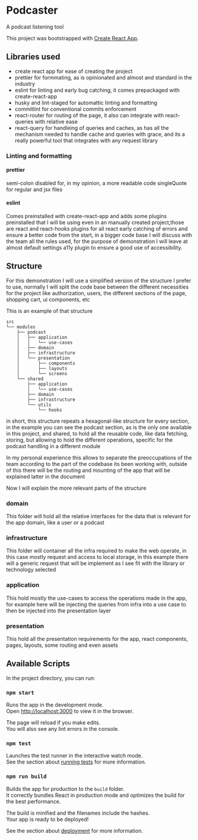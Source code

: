 # Podcaster

A podcast listening tool

This project was bootstrapped with [Create React App](https://github.com/facebook/create-react-app).

## Libraries used

- create react app for ease of creating the project
- prettier for formmating, as is opinionated and almost and standard in the industry
- eslint for linting and early bug catching, it comes prepackaged with create-react-app
- husky and lint-staged for automattic linting and formatting
- commitlint for conventional commits enforcement
- react-router for routing of the page, it also can integrate with react-queries with relative ease
- react-query for handleing of queries and caches, as has all the mechanism needed to handle cache and queries with grace, and its a really powerful tool that integrates with any request library

### Linting and formatting

#### prettier

semi-colon disabled for, in my opinion, a more readable code
singleQuote for regular and jsx files

#### eslint

Comes preinstalled with create-react-app and adds some plugins preinstalled that I will be using even in an manually created project,those are
react and react-hooks plugins for all react early catching of errors and ensure a better code from the start, in a bigger code base I will discuss with the team all the rules used, for the purpose of demonstration I will leave at almost default settings
a11y plugin to ensure a good use of accessibility.

## Structure

For this demonstration I will use a simplified version of the structure I prefer to use, normally I will split the code base between the different necessities for the project like authorization, users, the different sections of the page, shopping cart, ui components, etc

This is an example of that structure

```
src
└── modules
    ├── podcast
    │   ├── application
    │   │   └── use-cases
    │   ├── domain
    │   ├── infrastructure
    │   └── presentation
    │       ├── components
    │       ├── layouts
    │       └── screens
    └── shared
        ├── application
        │   └── use-cases
        ├── domain
        ├── infrastructure
        └── utils
            └── hooks
```

in short, this structure repeats a hexagonal-like structure for every section, in the example you can see the podcast section, as is the only one available in this project, and shared, to hold all the reusable code, like data fetching, storing, but allowing to hold the different operations, specific for the podcast handling in a different module

In my personal experience this allows to separate the preoccupations of the team according to the part of the codebase its been working with, outside of this there will be the routing and mounting of the app that will be explained latter in the document

Now I will explain the more relevant parts of the structure

### domain

This folder will hold all the relative interfaces for the data that is relevant for the app domain, like a user or a podcast

### infrastructure

This folder will container all the infra required to make the web operate, in this case mostly request and access to local storage, in this example there will a generic request that will be implement as I see fit with the library or technology selected

### application

This hold mostly the use-cases to access the operations made in the app, for example here will be injecting the queries from infra into a use case to then be injected into the presentation layer

### presentation

This hold all the presentation requirements for the app, react components, pages, layouts, some routing and even assets

## Available Scripts

In the project directory, you can run:

### `npm start`

Runs the app in the development mode.\
Open [http://localhost:3000](http://localhost:3000) to view it in the browser.

The page will reload if you make edits.\
You will also see any lint errors in the console.

### `npm test`

Launches the test runner in the interactive watch mode.\
See the section about [running tests](https://facebook.github.io/create-react-app/docs/running-tests) for more information.

### `npm run build`

Builds the app for production to the `build` folder.\
It correctly bundles React in production mode and optimizes the build for the best performance.

The build is minified and the filenames include the hashes.\
Your app is ready to be deployed!

See the section about [deployment](https://facebook.github.io/create-react-app/docs/deployment) for more information.

```

```
